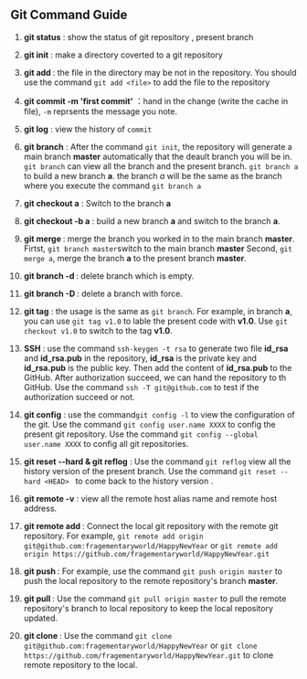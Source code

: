 ## Git Command Guide

1. **git status**  : show the status of git repository , present branch

2. **git init** : make a directory coverted to a git repository

3. **git add <file>** : the file in the directory may be not in the repository. You should use the command `git add <file>` to add the file to the repository

4. **git commit -m 'first commit'**  ：hand in the change (write the cache in file), `-m` reprsents the message you note.

5. **git  log** : view the history of `commit`

6. **git branch** : After the command `git init`, the repository will generate a main branch **master** automatically that the deault branch you will be in.  `git branch` can view all the branch and the present branch. `git branch a` to build a new branch **a**. the branch *a* will be the same as the branch where you execute the command `git branch a`

7. **git checkout a** : Switch to the branch **a**

8. **git checkout -b a** : build a new branch **a** and switch to the branch **a**.

9. **git merge <branch>**  :  merge the branch you worked in to the main branch **master**.
   Firtst, `git branch master`switch to the main branch **master**
   Second, `git merge a`, merge the branch **a** to the present branch **master**.

10. **git branch -d <branch>** : delete branch which is empty.

11. **git branch -D <branch>** : delete a branch with force.

12. **git tag** : the usage is the same as `git branch`. For example, in branch **a**, you can use `git tag v1.0`  to lable the present code with **v1.0**. Use `git checkout v1.0` to switch to the tag **v1.0**.

13. **SSH** :  use the command `ssh-keygen -t rsa` to generate two file **id_rsa** and **id_rsa.pub** in the repository, **id_rsa** is the private key and **id_rsa.pub** is the public key. Then add the content of **id_rsa.pub** to the GitHub.  After authorization succeed, we can hand the repository to th GitHub. Use the command `ssh -T git@github.com` to test if the authorization succeed or not.

14.  **git config** : use the command`git config -l` to view the configuration of the git. Use the command `git config user.name XXXX` to config the present git repository. Use the command `git config --global user.name XXXX` to config all git repositories.
15.  **git reset --hard <HEAD> & git reflog** : Use the command `git reflog` view all the history version of the present branch. Use the command `git reset --hard <HEAD> ` to come back to the history version .
16.  **git remote -v** : view all the remote host alias name and remote host address.
17.  **git remote add <remote-host-alias-name> <remote-host-address>** : Connect the local git repository with the remote git repository. For example, `git remote add origin git@github.com:fragementaryworld/HappyNewYear` or  `git remote add origin https://github.com/fragementaryworld/HappyNewYear.git`
18.  **git push <remote-host-alias-name> <branch>** : For example, use the command `git push origin master` to push the local repository to the remote repository's branch **master**.
19.  **git pull <remote-host-alias-name> <branch>** : Use the command `git pull origin master` to pull the remote repository's branch to local repository to keep the local repository updated.
20.  **git clone <remote-repository-address>** : Use the command `git clone git@github.com:fragementaryworld/HappyNewYear` or `git clone https://github.com/fragementaryworld/HappyNewYear.git` to clone remote repository to the local. 



